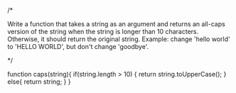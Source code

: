 /*

Write a function that takes a string as an argument and returns an all-caps version of the string when the string is longer than 10 characters. Otherwise, it should return the original string. Example: change 'hello world' to 'HELLO WORLD', but don't change 'goodbye'.

*/

function caps(string){
    if(string.length > 10) {
        return string.toUpperCase();
    } else{
        return string;
    }
}